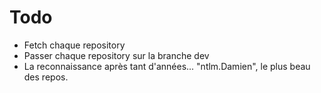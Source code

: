 # Todo

- Fetch chaque repository
- Passer chaque repository sur la branche dev
- La reconnaissance après tant d'années... "ntlm.Damien", le plus beau des repos.
